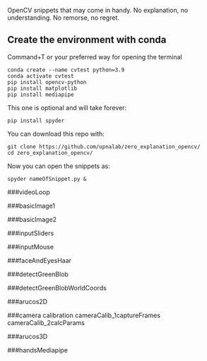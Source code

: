 OpenCV snippets that may come in handy. No explanation, no understanding. No remorse, no regret.

## Create the environment with conda
Command+T or your preferred way for opening the terminal 

```console
conda create --name cvtest python=3.9
conda activate cvtest
pip install opencv-python
pip install matplotlib
pip install mediapipe
```

This one is optional and will take forever:
```console
pip install spyder
```

You can download this repo with:
```console
git clone https://github.com/upnalab/zero_explanation_opencv/
cd zero_explanation_opencv/
```

Now you can open the snippets as:
```console
spyder nameOfSnippet.py &
```

###videoLoop

###basicImage1

###basicImage2

###inputSliders

###inputMouse

###faceAndEyesHaar

###detectGreenBlob

###detectGreenBlobWorldCoords

###arucos2D

###camera calibration
cameraCalib_1captureFrames
cameraCalib_2calcParams

###arucos3D

###handsMediapipe
